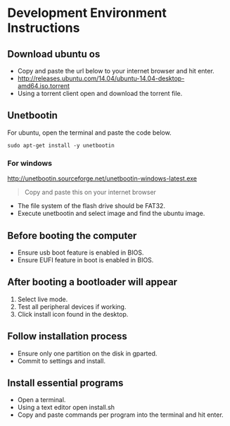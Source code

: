 # Development Environment Instructions



## Download ubuntu os
- Copy and paste the url below to your internet browser and hit enter.
- http://releases.ubuntu.com/14.04/ubuntu-14.04-desktop-amd64.iso.torrent
- Using a torrent client open and download the torrent file.



## Unetbootin
For ubuntu, open the terminal and paste the code below.
```
sudo apt-get install -y unetbootin
```
### For windows
http://unetbootin.sourceforge.net/unetbootin-windows-latest.exe
> Copy and paste this on your internet browser

- The file system of the flash drive should be FAT32.
- Execute unetbootin and select image and find the ubuntu image.



## Before booting the computer
- Ensure usb boot feature is enabled in BIOS.
- Ensure EUFI feature in boot is enabled in BIOS.



## After booting a bootloader will appear
1. Select live mode.
2. Test all peripheral devices if working.
3. Click install icon found in the desktop.



## Follow installation process
- Ensure only one partition on the disk in gparted.
- Commit to settings and install.



## Install essential programs
- Open a terminal.
- Using a text editor open install.sh
- Copy and paste commands per program into the terminal and hit enter.